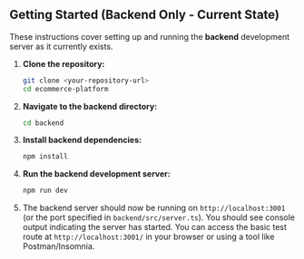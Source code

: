 ## Getting Started (Backend Only - Current State)

These instructions cover setting up and running the **backend** development server as it currently exists.

1.  **Clone the repository:**
    ```bash
    git clone <your-repository-url>
    cd ecommerce-platform
    ```

2.  **Navigate to the backend directory:**
    ```bash
    cd backend
    ```

3.  **Install backend dependencies:**
    ```bash
    npm install
    ```

4.  **Run the backend development server:**
    ```bash
    npm run dev
    ```

5.  The backend server should now be running on `http://localhost:3001` (or the port specified in `backend/src/server.ts`). You should see console output indicating the server has started. You can access the basic test route at `http://localhost:3001/` in your browser or using a tool like Postman/Insomnia.